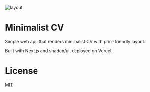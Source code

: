 ![layout](https://github.com/bryan-ortiz0/resume-nextjs/assets/130245932/08e35a16-0ba3-452c-bcca-2f3a2b69ca70)

# Minimalist CV

Simple web app that renders minimalist CV with print-friendly layout.

Built with Next.js and shadcn/ui, deployed on Vercel.

# License

[MIT](https://choosealicense.com/licenses/mit/)

